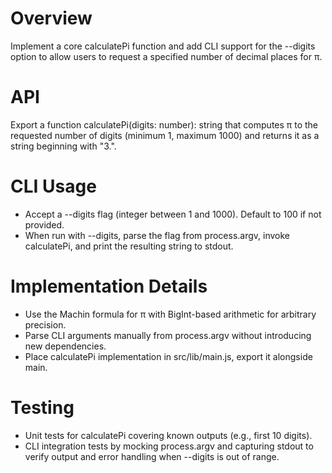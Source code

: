 # Overview

Implement a core calculatePi function and add CLI support for the --digits option to allow users to request a specified number of decimal places for π.

# API

Export a function calculatePi(digits: number): string
 that computes π to the requested number of digits (minimum 1, maximum 1000) and returns it as a string beginning with "3.".

# CLI Usage

- Accept a --digits <n> flag (integer between 1 and 1000). Default to 100 if not provided.
- When run with --digits, parse the flag from process.argv, invoke calculatePi, and print the resulting string to stdout.

# Implementation Details

- Use the Machin formula for π with BigInt-based arithmetic for arbitrary precision.
- Parse CLI arguments manually from process.argv without introducing new dependencies.
- Place calculatePi implementation in src/lib/main.js, export it alongside main.

# Testing

- Unit tests for calculatePi covering known outputs (e.g., first 10 digits).
- CLI integration tests by mocking process.argv and capturing stdout to verify output and error handling when --digits is out of range.